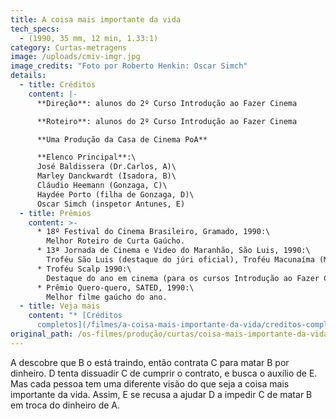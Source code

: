```yaml
---
title: A coisa mais importante da vida
tech_specs:
  - (1990, 35 mm, 12 min, 1.33:1)
category: Curtas-metragens
image: /uploads/cmiv-imgr.jpg
image_credits: "Foto por Roberto Henkin: Oscar Simch"
details:
  - title: Créditos
    content: |-
      **Direção**: alunos do 2º Curso Introdução ao Fazer Cinema

      **Roteiro**: alunos do 2º Curso Introdução ao Fazer Cinema

      **Uma Produção da Casa de Cinema PoA**

      **Elenco Principal**:\
      José Baldissera (Dr.Carlos, A)\
      Marley Danckwardt (Isadora, B)\
      Cláudio Heemann (Gonzaga, C)\
      Haydée Porto (filha de Gonzaga, D)\
      Oscar Simch (inspetor Antunes, E)
  - title: Prêmios
    content: >-
      * 18º Festival do Cinema Brasileiro, Gramado, 1990:\
        Melhor Roteiro de Curta Gaúcho.
      * 13ª Jornada de Cinema e Video do Maranhão, São Luis, 1990:\
        Troféu São Luis (destaque do júri oficial), Troféu Macunaíma (Melhor filme segundo o Conselho Nacional de Cineclubes), Melhor Argumento.
      * Troféu Scalp 1990:\
        Destaque do ano em cinema (para os cursos Introdução ao Fazer Cinema)
      * Prêmio Quero-quero, SATED, 1990:\
        Melhor filme gaúcho do ano.
  - title: Veja mais
    content: "* [Créditos
      completos](/filmes/a-coisa-mais-importante-da-vida/creditos-completos)"
original_path: /os-filmes/produção/curtas/coisa-mais-importante-da-vida.html
---
```

A descobre que B o está traindo, então contrata C para matar B por dinheiro. D tenta dissuadir C de cumprir o contrato, e busca o auxílio de E. Mas cada pessoa tem uma diferente visão do que seja a coisa mais importante da vida. Assim, E se recusa a ajudar D a impedir C de matar B em troca do dinheiro de A.